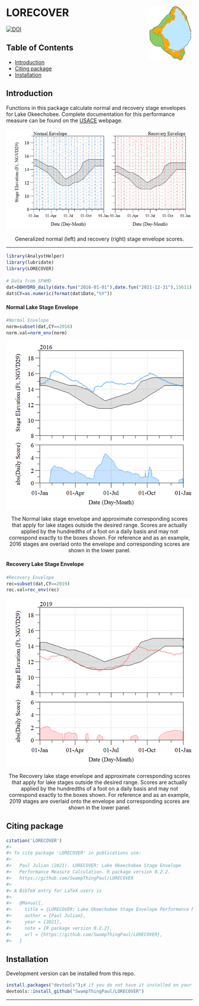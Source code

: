 
# LORECOVER <img src="man/figures/lakeO.png" align="right" alt="" width="120" />

[![DOI](https://zenodo.org/badge/349568854.svg)](https://zenodo.org/badge/latestdoi/349568854)

## Table of Contents

-   [Introduction](#intro)
-   [Citing package](#cite)
-   [Installation](#install)

## Introduction <a name="intro"></a>

Functions in this package calculate normal and recovery stage envelopes
for Lake Okeechobee. Complete documentation for this performance measure
can be found on the
[USACE](https://usace.contentdm.oclc.org/utils/getfile/collection/p16021coll7/id/14096)
webpage.

<div class="figure" style="text-align: center">

<img src="man/figures/README-unnamed-chunk-1-1.png" alt="Generalized normal (left) and recovery (right) stage envelope scores."  />
<p class="caption">
Generalized normal (left) and recovery (right) stage envelope scores.
</p>

</div>

------------------------------------------------------------------------

``` r
library(AnalystHelper)
library(lubridate)
library(LORECOVER)

# Data from SFWMD
dat=DBHYDRO_daily(date.fun("2016-01-01"),date.fun("2021-12-31"),15611)
dat$CY=as.numeric(format(dat$Date,"%Y"))
```

#### Normal Lake Stage Envelope

``` r
#Normal Envelope
norm=subset(dat,CY==2016)
norm.val=norm_env(norm)
```

<div class="figure" style="text-align: center">

<img src="man/figures/README-unnamed-chunk-4-1.png" alt="The Normal lake stage envelope and approximate corresponding scores that apply for lake stages outside the desired range. Scores are actually applied by the hundredths of a foot on a daily basis and may not correspond exactly to the boxes shown. For reference and as an example, 2016 stages are overlaid onto the envelope and corresponding scores are shown in the lower panel."  />
<p class="caption">
The Normal lake stage envelope and approximate corresponding scores that
apply for lake stages outside the desired range. Scores are actually
applied by the hundredths of a foot on a daily basis and may not
correspond exactly to the boxes shown. For reference and as an example,
2016 stages are overlaid onto the envelope and corresponding scores are
shown in the lower panel.
</p>

</div>

#### Recovery Lake Stage Envelope

``` r
#Recovery Envelope
rec=subset(dat,CY==2019)
rec.val=rec_env(rec)
```

<div class="figure" style="text-align: center">

<img src="man/figures/README-unnamed-chunk-6-1.png" alt="The Recovery lake stage envelope and approximate corresponding scores that apply for lake stages outside the desired range. Scores are actually applied by the hundredths of a foot on a daily basis and may not correspond exactly to the boxes shown. For reference and as an example, 2019 stages are overlaid onto the envelope and corresponding scores are shown in the lower panel."  />
<p class="caption">
The Recovery lake stage envelope and approximate corresponding scores
that apply for lake stages outside the desired range. Scores are
actually applied by the hundredths of a foot on a daily basis and may
not correspond exactly to the boxes shown. For reference and as an
example, 2019 stages are overlaid onto the envelope and corresponding
scores are shown in the lower panel.
</p>

</div>

## Citing package <a name="cite"></a>

``` r
citation('LORECOVER')
#> 
#> To cite package 'LORECOVER' in publications use:
#> 
#>   Paul Julian (2021). LORECOVER: Lake Okeechobee Stage Envelope
#>   Performance Measure Calculation. R package version 0.2.2.
#>   https://github.com/SwampThingPaul/LORECOVER
#> 
#> A BibTeX entry for LaTeX users is
#> 
#>   @Manual{,
#>     title = {LORECOVER: Lake Okeechobee Stage Envelope Performance Measure Calculation},
#>     author = {Paul Julian},
#>     year = {2021},
#>     note = {R package version 0.2.2},
#>     url = {https://github.com/SwampThingPaul/LORECOVER},
#>   }
```

## Installation <a name="install"></a>

Development version can be installed from this repo.

``` r
install.packages("devtools");# if you do not have it installed on your PC
devtools::install_github("SwampThingPaul/LORECOVER")
```

------------------------------------------------------------------------

